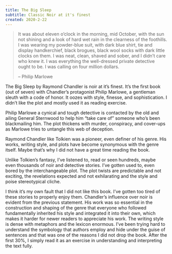 ```yaml
---
title: The Big Sleep
subtitle: Classic Noir at it's finest
created: 2020-2-22
---
```


> It was about eleven o’clock in the morning, mid October, with the sun not shining and a look of hard wet rain in the clearness of the foothills. I was wearing my powder-blue suit, with dark blue shirt, tie and display handkerchief, black brogues, black wool socks with dark little clocks on them. I was neat, clean, shaved and sober, and I didn’t care who knew it. I was everything the well-dressed private detective ought to be. I was calling on four million dollars.
>
> – Philip Marlowe

The Big Sleep by Raymond Chandler is noir at it’s finest. It’s the first book (out of seven) with Chandler’s protagonist Philip Marlowe, a gentleman sleuth with a code of honor. It oozes with style, finesse, and sophistication. I didn’t like the plot and mostly used it as reading exercise.

Philip Marlowe a cynical and tough detective is contacted by the old and ailing General Sternwood to help him “take care of” someone who’s been blackmailing him. The plot thickens with murder, conspiracy, and cover-ups as Marlowe tries to untangle this web of deception.

Raymond Chandler like Tolkien was a pioneer, even definer of his genre. His works, writing style, and plots have become synonymous with the genre itself. Maybe that’s why I did not have a great time reading the book.

Unlike Tolkien’s fantasy, I’ve listened to, read or seen hundreds, maybe even thousands of noir and detective stories. I’ve gotten used to, even bored by the interchangeable plot. The plot twists are predictable and not exciting, the revelations expected and not exhilarating and the style and poise stereotypical cliche.

I think it’s my own fault that I did not like this book. I’ve gotten too tired of these stories to properly enjoy them. Chandler’s influence over noir is evident from the previous statement. His work was so essential in the construction and shaping of the genre that everyone who followed fundamentally inherited his style and integrated it into their own, which makes it harder for newer readers to appreciate his work. The writing style is dense with metaphors and the lexicon enormous. I’ve been trying hard to understand the symbology that authors employ and hide under the guise of sentences and that was one of the reasons I did not drop the book. After the first 30%, I simply read it as an exercise in understanding and interpreting the text fully.